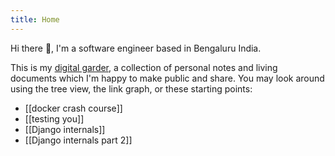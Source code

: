 ```yaml
---
title: Home
---
```


Hi there 👋, 
I'm a software engineer based in Bengaluru India. 

This is my [digital garder](https://maggieappleton.com/garden-history), a collection of personal notes and living documents which I'm happy to make public and share. You may look around using the tree view, the link graph, or these starting points:

- [[docker crash course]]
- [[testing you]]
- [[Django internals]]
- [[Django internals part 2]]